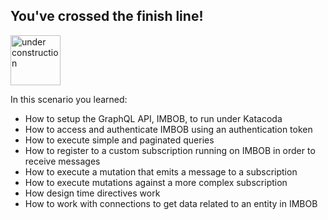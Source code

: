 ## You've crossed the finish line!

<img src="http://www.gosc.org/_Media/under-construction-yellow-d_med.png" width="80" alt="under construction" />

In this scenario you learned:

* How to setup the GraphQL API, IMBOB, to run under Katacoda
* How to access and authenticate IMBOB using an authentication token
* How to execute simple and paginated queries
* How to register to a custom subscription running on IMBOB in order to receive messages
* How to execute a mutation that emits a message to a subscription
* How to execute mutations against a more complex subscription
* How design time directives work
* How to work with connections to get data related to an entity in IMBOB


